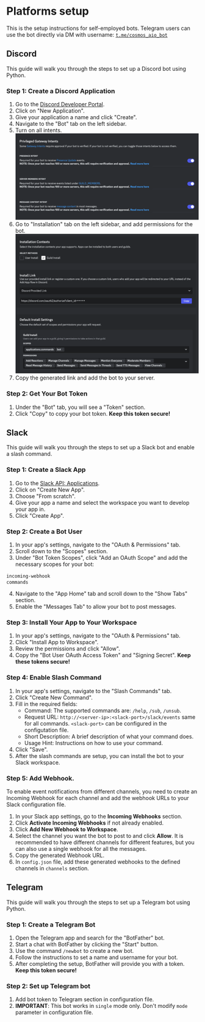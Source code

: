 # Platforms setup

This is the setup instructions for self-employed bots. Telegram users can use the bot directly via DM with username: [`t.me/cosmos_aio_bot`](https://t.me/cosmos_aio_bot)

## Discord
This guide will walk you through the steps to set up a Discord bot using Python.

### Step 1: Create a Discord Application
1. Go to the [Discord Developer Portal](https://discord.com/developers/applications).
2. Click on "New Application".
3. Give your application a name and click "Create".
4. Navigate to the "Bot" tab on the left sidebar.
5. Turn on all intents.
![alt text](imgs/image.png)
6. Go to "Installation" tab on the left sidebar, and add permissions for the bot.
![alt text](imgs/image-1.png)
5. Copy the generated link and add the bot to your server.

### Step 2: Get Your Bot Token

1. Under the "Bot" tab, you will see a "Token" section.
2. Click "Copy" to copy your bot token. **Keep this token secure!**

## Slack
This guide will walk you through the steps to set up a Slack bot and enable a slash command.

### Step 1: Create a Slack App
1. Go to the [Slack API: Applications](https://api.slack.com/apps).
2. Click on "Create New App".
3. Choose "From scratch".
4. Give your app a name and select the workspace you want to develop your app in.
5. Click "Create App".

### Step 2: Create a Bot User
1. In your app's settings, navigate to the "OAuth & Permissions" tab.
2. Scroll down to the "Scopes" section.
3. Under "Bot Token Scopes", click "Add an OAuth Scope" and add the necessary scopes for your bot:
```
incoming-webhook
commands
```
4. Navigate to the "App Home" tab and scroll down to the "Show Tabs" section.
5. Enable the "Messages Tab" to allow your bot to post messages.

### Step 3: Install Your App to Your Workspace
1. In your app's settings, navigate to the "OAuth & Permissions" tab.
2. Click "Install App to Workspace".
3. Review the permissions and click "Allow".
4. Copy the "Bot User OAuth Access Token" and "Signing Secret". **Keep these tokens secure!**

### Step 4: Enable Slash Command
1. In your app's settings, navigate to the "Slash Commands" tab.
2. Click "Create New Command".
3. Fill in the required fields:
    - Command: The supported commands are: `/help`, `/sub`, `/unsub`.
    - Request URL: `http://<server-ip>:<slack-port>/slack/events` same for all commands. `<slack-port>` can be configured in the configutation file.
    - Short Description: A brief description of what your command does.
    - Usage Hint: Instructions on how to use your command.
4. Click "Save".
5. After the slash commands are setup, you can install the bot to your Slack workspace.

### Step 5: Add Webhook.
To enable event notifications from different channels, you need to create an Incoming Webhook for each channel and add the webhook URLs to your Slack configuration file.

1. In your Slack app settings, go to the **Incoming Webhooks** section.
2. Click **Activate Incoming Webhooks** if not already enabled.
3. Click **Add New Webhook to Workspace**.
4. Select the channel you want the bot to post to and click **Allow**. It is recommended to have different channels for different features, but you can also use a single webhook for all the messages.
5. Copy the generated Webhook URL.
6. In `config.json` file, add these generated webhooks to the defined channels in `channels` section.

## Telegram
This guide will walk you through the steps to set up a Telegram bot using Python.

### Step 1: Create a Telegram Bot
1. Open the Telegram app and search for the "BotFather" bot.
2. Start a chat with BotFather by clicking the "Start" button.
3. Use the command `/newbot` to create a new bot.
4. Follow the instructions to set a name and username for your bot.
5. After completing the setup, BotFather will provide you with a token. **Keep this token secure!**

### Step 2: Set up Telegram bot
1. Add bot token to Telegram section in configuration file.
2. **IMPORTANT**: This bot works in `single` mode only. Don't modify `mode` parameter in configuration file.
